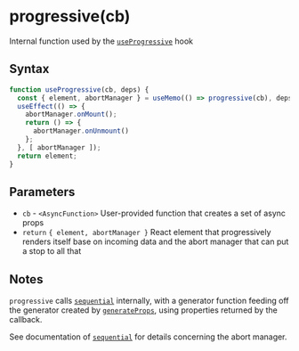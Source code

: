 # progressive(cb)

Internal function used by the [`useProgressive`](./useProgressive) hook

## Syntax

```js
function useProgressive(cb, deps) {
  const { element, abortManager } = useMemo(() => progressive(cb), deps);
  useEffect(() => {
    abortManager.onMount();
    return () => {
      abortManager.onUnmount()
    };
  }, [ abortManager ]);
  return element;
}
```

## Parameters

* `cb` - `<AsyncFunction>` User-provided function that creates a set of async props
* `return` `{ element, abortManager }` React element that progressively renders itself base on incoming data
and the abort manager that can put a stop to all that

## Notes

`progressive` calls [`sequential`](./sequential.md) internally, with a generator function feeding off the
generator created by [`generateProps`](./generateProps.md), using properties returned by the callback.

See documentation of [`sequential`](./sequential.md#notes) for details concerning the abort manager.
